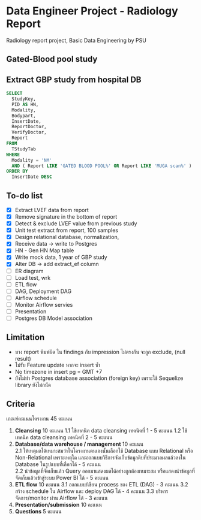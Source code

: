 # Data Engineer Project - Radiology Report

Radiology report project, Basic Data Engineering by PSU

## Gated-Blood pool study

## Extract GBP study from hospital DB

```sql
SELECT
  StudyKey,
  PID AS HN,
  Modality,
  Bodypart,
  InsertDate,
  ReportDoctor,
  VerifyDoctor,
  Report
FROM
  TStudyTab
WHERE
  Modality = 'NM'
  AND ( Report LIKE 'GATED BLOOD POOL%' OR Report LIKE 'MUGA scan%' )
ORDER BY
  InsertDate DESC
```

## To-do list

- [x] Extract LVEF data from report
- [x] Remove signature in the bottom of report
- [x] Detect & exclude LVEF value from previous study
- [x] Unit test extract from report, 100 samples
- [x] Design relational database, normalization,
- [x] Receive data -> write to Postgres
- [x] HN - Gen HN Map table
- [x] Write mock data, 1 year of GBP study
- [x] Alter DB -> add extract_ef column
- [ ] ER diagram
- [ ] Load test, wrk
- [ ] ETL flow
- [ ] DAG, Deployment DAG
- [ ] Airflow schedule
- [ ] Monitor Airflow servies
- [ ] Presentation
- [ ] Postgres DB Model association

## Limitation

- บาง report พิมพ์ผิด ใน findings กับ impression ไม่ตรงกัน จะถูก exclude, (null result)
- ไม่รับ Feature update หากจะ insert ซ้ำ
- No timezone in insert pg = GMT +7
- ยังไม่ทำ Postgres database association (foreign key) เพราะใช้ Sequelize library ยังไม่ถนัด

## Criteria

เกณฑ์คะแนนโครงงาน 45 คะแนน

1. **Cleansing** 10 คะแนน
   1.1 ใช้เทคนิค data cleansing เทคนิคที่ 1 - 5 คะแนน
   1.2 ใช้เทคนิค data cleansing เทคนิคที่ 2 - 5 คะแนน
2. **Database/data warehouse / management** 10 คะแนน  
   2.1 ให้เหตุผลได้เหมาะสมว่าในโครงงานตนเองนั้นเลือกใช้ Database แบบ Relational หรือ Non-Relational เพราะเหตุใด และออกแบบวิธีการจัดเก็บข้อมูลดิบที่ประมวลผลแล้วลงใน Database ในรูปแบบที่เลือกได้ - 5 คะแนน  
   2.2 นำข้อมูลที่จัดเก็บแล้ว Query ออกมาแสดงผลได้อย่างถูกต้องเหมาะสม
   หรือแสดงนำข้อมูลที่จัดเก็บแล้วเข้าสู่ระบบ Power BI ได้ - 5 คะแนน
3. **ETL flow** 10 คะแนน
   3.1 ออกแบบ/เขียน process ของ ETL (DAG) - 3 คะแนน
   3.2 สร้าง schedule ใน Airflow และ deploy DAG ได้ - 4 คะแนน
   3.3 บริหารจัดการ/monitor ผ่าน Airflow ได้ - 3 คะแนน
4. **Presentation/submission** 10 คะแนน
5. **Questions** 5 คะแนน
